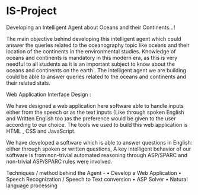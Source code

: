 # IS-Project
Developing an Intelligent Agent about Oceans and their Continents...!

The main objective behind developing this intelligent agent which could answer the queries related to the oceanography topic like oceans and their location of the continents in the environmental studies. Knowledge of oceans and continents is mandatory in this modern era, as this is very needful to all students as it is an important subject to know about the oceans and continents on the earth . The intelligent agent we are building could be able to answer queries related to the oceans and continents and their related stats. 

Web Application Interface Design : 

We have designed a web application here software able to handle inputs either from the speech or as the text inputs (Like through spoken English and Written English too )as the preference would be given to the user according to our choice.
The tools we used to build this web application is HTML , CSS and JavaScript. 

We have developed a software which is able to answer questions in English: either through spoken or written questions,
A key intelligent behavior of our software is from non-trivial automated reasoning through ASP/SPARC and non-trivial ASP/SPARC rules were involved.

Techniques / method behind the Agent -
• Develop a Web Application
• Speech Recognization / Speech to Text conversion
• ASP Solver 
• Natural language processing
